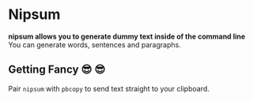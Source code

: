 # Nipsum

**nipsum allows you to generate dummy text inside of the command line**  
You can generate words, sentences and paragraphs.  

## Getting Fancy :sunglasses: :sunglasses: 
Pair `nipsum` with `pbcopy` to send text straight to your clipboard.

